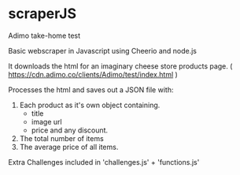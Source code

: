 # scraperJS
Adimo take-home test

Basic webscraper in Javascript using Cheerio and node.js

It downloads the html for an imaginary cheese store products page. ( https://cdn.adimo.co/clients/Adimo/test/index.html )

Processes the html and saves out a JSON file with:

1. Each product as it's own object containing.
    - title
    - image url
    - price and any discount.
2. The total number of items
3. The average price of all items.

Extra Challenges included in 'challenges.js' + 'functions.js'
